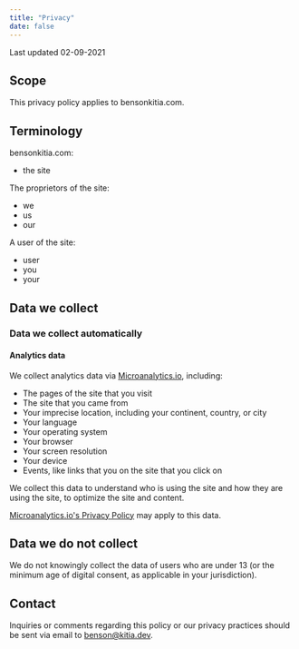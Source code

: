 ```yaml
---
title: "Privacy"
date: false
---
```


Last updated 02-09-2021

## Scope

This privacy policy applies to bensonkitia.com.

## Terminology

bensonkitia.com:

- the site

The proprietors of the site:

- we
- us
- our

A user of the site:

- user
- you
- your

## Data we collect

### Data we collect automatically

#### Analytics data

We collect analytics data via [Microanalytics.io](https://microanalytics.io), including:

- The pages of the site that you visit
- The site that you came from
- Your imprecise location, including your continent, country, or city
- Your language
- Your operating system
- Your browser
- Your screen resolution
- Your device
- Events, like links that you on the site that you click on

We collect this data to understand who is using the site and how they are using the site, to optimize the site and content.

[Microanalytics.io's Privacy Policy](https://microanalytics.io/page/privacy) may apply to this data.

## Data we do not collect

We do not knowingly collect the data of users who are under 13 (or the minimum age of digital consent, as applicable in your jurisdiction).

## Contact

Inquiries or comments regarding this policy or our privacy practices should be sent via email to benson@kitia.dev.
